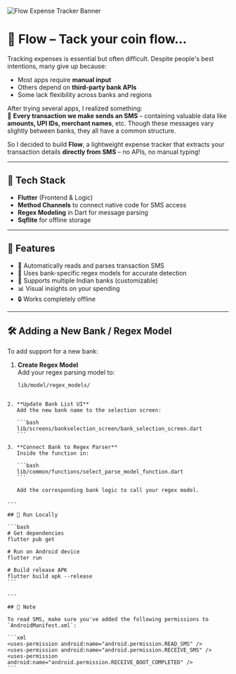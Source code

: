 ![Flow Expense Tracker Banner](https://your-image-link-here.com/banner.png)

# 💸 Flow – Tack your coin flow...

Tracking expenses is essential but often difficult. Despite people's best intentions, many give up because:

- Most apps require **manual input**
- Others depend on **third-party bank APIs**
- Some lack flexibility across banks and regions

After trying several apps, I realized something:  
📩 **Every transaction we make sends an SMS** – containing valuable data like **amounts, UPI IDs, merchant names**, etc. Though these messages vary slightly between banks, they all have a common structure.

So I decided to build **Flow**, a lightweight expense tracker that extracts your transaction details **directly from SMS** – no APIs, no manual typing!

---

## 🔧 Tech Stack

- **Flutter** (Frontend & Logic)
- **Method Channels** to connect native code for SMS access
- **Regex Modeling** in Dart for message parsing
- **Sqflite** for offline storage

---

## 🚀 Features

- 📲 Automatically reads and parses transaction SMS
- 🧠 Uses bank-specific regex models for accurate detection
- 🏦 Supports multiple Indian banks (customizable)
- 📊 Visual insights on your spending
- 🔒 Works completely offline

---

## 🛠️ Adding a New Bank / Regex Model

To add support for a new bank:

1. **Create Regex Model**  
   Add your regex parsing model to:  
   ```bash
   lib/model/regex_models/
````

2. **Update Bank List UI**
   Add the new bank name to the selection screen:

   ```bash
   lib/screens/bankselection_screen/bank_selection_screen.dart
   ```

3. **Connect Bank to Regex Parser**
   Inside the function in:

   ```bash
   lib/common/functions/select_parse_model_function.dart
   ```

   Add the corresponding bank logic to call your regex model.

---

## 🧪 Run Locally

```bash
# Get dependencies
flutter pub get

# Run on Android device
flutter run

# Build release APK
flutter build apk --release
```

---

## 📌 Note

To read SMS, make sure you've added the following permissions to `AndroidManifest.xml`:

```xml
<uses-permission android:name="android.permission.READ_SMS" />
<uses-permission android:name="android.permission.RECEIVE_SMS" />
<uses-permission android:name="android.permission.RECEIVE_BOOT_COMPLETED" />
```
